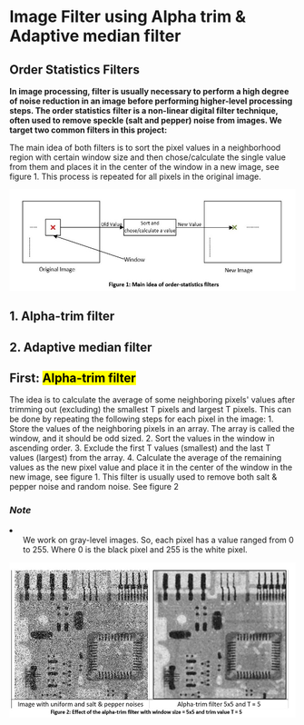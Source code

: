 # Image Filter using Alpha trim & Adaptive median filter

## Order Statistics Filters
**In image processing, filter is usually necessary to perform a high degree of noise reduction in an image before performing higher-level processing steps. The order statistics** **filter is a non-linear digital filter technique, often used to remove speckle  (salt and pepper) noise from images. We target two common filters in this project:**
<p>The main idea of both filters is to sort the pixel values in a neighborhood region with certain window size and then chose/calculate the single value from them and places it in the center of the window in a new image, see figure 1. This process is repeated for all pixels in the original image.</p>
<img src="https://github.com/salahahraf253/Image-Filtering-using-Alpha-Trim-filter-and-Adaptive-median-filter/blob/main/Samples/picture%20documnet/figure%201.jpg">
<h2>1.	Alpha-trim filter</h2>
 <h2>2.	Adaptive median filter</h2>
<h2><b>First:</b> <mark>Alpha-trim filter</mark></h2>
<p>The idea is to calculate the average of some neighboring pixels' values after trimming out (excluding) the smallest T pixels and largest T pixels. This can be done by repeating the following steps for each pixel in the image:
1.	Store the values of the neighboring pixels in an array. The array is called the window, and it should be odd sized.
2.	Sort the values in the window in ascending order.
3.	Exclude the first T values (smallest) and the last T values (largest) from the array.
4.	Calculate the average of the remaining values as the new pixel value and place it in the center of the window in the new image, see figure 1.
This filter is usually used to remove both salt & pepper noise and random noise. See figure 2</p>
<h3><em>Note</em></h3>
<li>
<ol>
 We work on gray-level images. So, each pixel has a value ranged from 0 to 255. Where 0 is the black pixel and 255 is the white pixel.
 </ol> 
 </li>

<img src="https://github.com/salahahraf253/Image-Filtering-using-Alpha-Trim-filter-and-Adaptive-median-filter/blob/main/Samples/picture%20documnet/figure%202.jpg">
